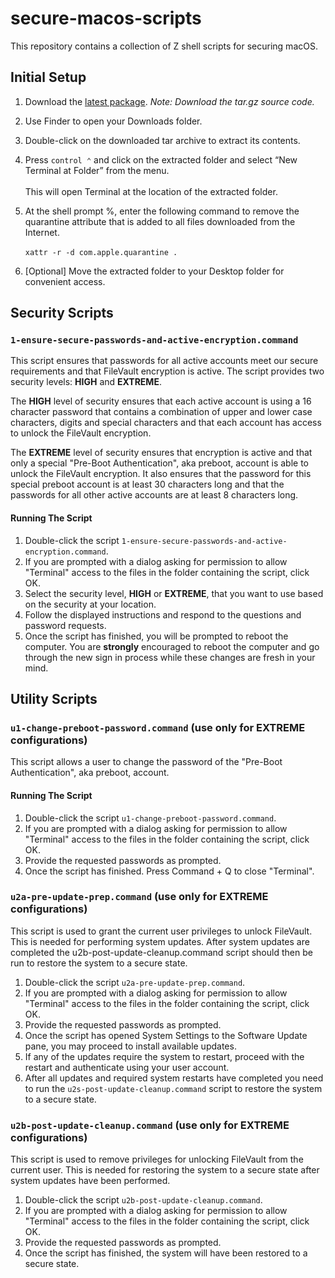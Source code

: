 # secure-macos-scripts
This repository contains a collection of Z shell scripts for securing macOS.

## Initial Setup
1. Download the [latest package](https://github.com/wdouglascampbell/secure-macos-scripts/releases/latest). *Note: Download the tar.gz source code.*
1. Use Finder to open your Downloads folder.
1. Double-click on the downloaded tar archive to extract its contents.
1. Press ```control ⌃``` and click on the extracted folder and select “New Terminal at Folder” from the menu.<br /><br />This will open Terminal at the location of the extracted folder.

1. At the shell prompt %, enter the following command to remove the quarantine attribute that is added to all files downloaded from the Internet.<br /><br />```xattr -r -d com.apple.quarantine .```

1. [Optional] Move the extracted folder to your Desktop folder for convenient access.

## Security Scripts
### ```1-ensure-secure-passwords-and-active-encryption.command```

This script ensures that passwords for all active accounts meet our secure requirements and that FileVault encryption is active. The script provides two security levels: **HIGH** and **EXTREME**.

The **HIGH** level of security ensures that each active account is using a 16 character password that contains a combination of upper and lower case characters, digits and special characters and that each account has access to unlock the FileVault encryption.

The **EXTREME** level of security ensures that encryption is active and that only a special "Pre-Boot Authentication", aka preboot, account is able to unlock the FileVault encryption.  It also ensures that the password for this special preboot account is at least 30 characters long and that the passwords for all other active accounts are at least 8 characters long.

#### Running The Script

1. Double-click the script ```1-ensure-secure-passwords-and-active-encryption.command```.
2. If you are prompted with a dialog asking for permission to allow "Terminal" access to the files in the folder containing the script, click OK.
3. Select the security level, **HIGH** or **EXTREME**, that you want to use based on the security at your location.
4. Follow the displayed instructions and respond to the questions and password requests.
5. Once the script has finished, you will be prompted to reboot the computer. You are **strongly** encouraged to reboot the computer and go through the new sign in process while these changes are fresh in your mind.

## Utility Scripts
### ```u1-change-preboot-password.command``` (use only for **EXTREME** configurations)

This script allows a user to change the password of the "Pre-Boot Authentication", aka preboot, account.

#### Running The Script

1.  Double-click the script ```u1-change-preboot-password.command```.
2.  If you are prompted with a dialog asking for permission to allow "Terminal" access to the files in the folder containing the script, click OK.
3.  Provide the requested passwords as prompted.
4.  Once the script has finished.  Press Command + Q to close "Terminal".

### ```u2a-pre-update-prep.command``` (use only for **EXTREME** configurations)

This script is used to grant the current user privileges to unlock FileVault.  This is needed for performing system updates.  After system updates are completed the u2b-post-update-cleanup.command script should then be run to restore the system to a secure state.

1.  Double-click the script ```u2a-pre-update-prep.command```.
2.  If you are prompted with a dialog asking for permission to allow "Terminal" access to the files in the folder containing the script, click OK.
3.  Provide the requested passwords as prompted.
4.  Once the script has opened System Settings to the Software Update pane, you may proceed to install available updates.
5.  If any of the updates require the system to restart, proceed with the restart and authenticate using your user account.
6.  After all updates and required system restarts have completed you need to run the ```u2s-post-update-cleanup.command``` script to restore the system to a secure state.

### ```u2b-post-update-cleanup.command``` (use only for **EXTREME** configurations)

This script is used to remove privileges for unlocking FileVault from the current user.  This is needed for restoring the system to a secure state after system updates have been performed.

1.  Double-click the script ```u2b-post-update-cleanup.command```.
2.  If you are prompted with a dialog asking for permission to allow "Terminal" access to the files in the folder containing the script, click OK.
3.  Provide the requested passwords as prompted.
4.  Once the script has finished, the system will have been restored to a secure state.


